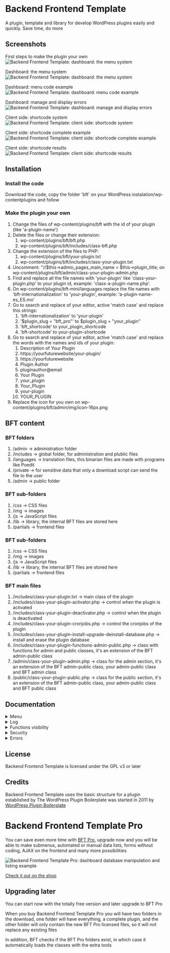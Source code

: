 # Backend Frontend Template

A plugin, template and library for develop WordPress plugins easily and quickly. Save time, do more

## Screenshots

First steps to make the plugin your own
![Backend Frontend Template: dashboard: the menu system](https://moisesbarrachina.online/wp-content/uploads/2023/09/screenshot-1.png)

Dashboard: the menu system
![Backend Frontend Template: dashboard: the menu system](https://moisesbarrachina.online/wp-content/uploads/2023/09/screenshot-2.png)

Dashboard: menu code example
![Backend Frontend Template: dashboard: menu code example](https://moisesbarrachina.online/wp-content/uploads/2023/09/screenshot-3.png)

Dashboard: manage and display errors
![Backend Frontend Template: dashboard: manage and display errors](https://moisesbarrachina.online/wp-content/uploads/2023/09/screenshot-4.png)

Client side: shortcode system
![Backend Frontend Template: client side: shortcode system](https://moisesbarrachina.online/wp-content/uploads/2023/09/screenshot-5.png)

Client side: shortcode complete example
![Backend Frontend Template: client side: shortcode complete example](https://moisesbarrachina.online/wp-content/uploads/2023/09/screenshot-6.png)

Client side: shortcode results
![Backend Frontend Template: client side: shortcode results](https://moisesbarrachina.online/wp-content/uploads/2023/09/screenshot-7.png)

## Installation

### Install the code

Download the code, copy the folder 'bft' on your WordPress instalation/wp-contentplugins and follow 

### Make the plugin your own

1. Change the files of wp-content/plugins/bft with the id of your plugin (like 'a-plugin-name')
2. Delete the files or change their extension:
    1. wp-content/plugins/bft/bft.php
    2. wp-content/plugins/bft/includes/class-bft.php
3. Change the extension of the files to PHP:
    1. wp-content/plugins/bft/your-plugin.txt
    2. wp-content/plugins/bft/includes/class-your-plugin.txt
4. Uncomment: "//$this->admin_pages_main_name = $this->plugin_title; on wp-content/plugins/bft/admin/class-your-plugin-admin.php
5. Find and replace all the file names with 'your-plugin' like 'class-your-plugin.php' to your plugin id, example: 'class-a-plugin-name.php'.
6. On wp-content/plugins/bft-mini/languages replace the file names with 'bft-internationalization' to 'your-plugin', example: 'a-plugin-name-es_ES.mo'
7. Go to search and replace of your editor, active 'match case' and replace this strings:
    1. 'bft-internationalization' to 'your-plugin'
    2. '$plugin_slug = "bft_pro"' to $plugin_slug = "your_plugin"
    3. 'bft_shortcode' to your_plugin_shortcode
    4. 'bft-shortcode' to your-plugin-shortcode
8. Go to search and replace of your editor, active 'match case' and replace the words with the names and ids of your plugin:
    1. Description of Your Plugin
    2. https://yourfuturewebsite/your-plugin/
    3. https://yourfuturewebsite
    4. Plugin Author
    5. pluginauthor@email
    6. Your Plugin
    7. your_plugin
    8. Your_Plugin
    9. your-plugin
    10. YOUR_PLUGIN
9. Replace the icon for you own on wp-content/plugins/bft/admin/img/icon-16px.png

## BFT content

### BFT folders

1. /admin -> administration folder
2. /includes -> global folder, for administration and plublic files
3. /languages -> translation files, this binarian files are made with programs like Poedit
4. /private -> for sensitive data that only a download script can send the file to the user
5. /admin -> public folder

### BFT sub-folders

1. /css -> CSS files
2. /img -> images
3. /js -> JavaScript files
4. /lib -> library, the internal BFT files are stored here
5. /partials -> frontend files

### BFT sub-folders

1. /css -> CSS files
2. /img -> images
3. /js -> JavaScript files
4. /lib -> library, the internal BFT files are stored here
5. /partials -> frontend files

### BFT main files

1. /includes/class-your-plugin.txt -> main class of the plugin
2. /includes/class-your-plugin-activator.php -> control when the plugin is activated
3. /includes/class-your-plugin-deactivator.php -> control when the plugin is deactivated
4. /includes/class-your-plugin-cronjobs.php -> control the cronjobs of the plugin
5. /includes/class-your-plugin-install-upgrade-deinstall-database.php -> install and erase the plugin database
6. /includes/class-your-plugin-functions-admin-public.php -> class with functions for admin and public classes, it's an extension of the BFT admin-public class
7. /admin/class-your-plugin-admin.php -> class for the admin section, it's an extension of the BFT admin-public class, your admin-public class and BFT admin class
8. /public/class-your-plugin-public.php -> class for the public section, it's an extension of the BFT admin-public class, your admin-public class and BFT public class

## Documentation

<details>
  <summary>Menu</summary>
  
  ### The menu system

    Edit your menu on the variable $this->admin_pages of the file admin/class-your-plugin-admin.php

    Design a BFT menu look like this:
    
```php
        $this->admin_pages = [
            "hello_world" => [
                "page_title" => $this->__("Hello world page"),
                "menu_title" => $this->__("Hello world"),
                "file" => "your-plugin-admin-display-hello-world.php",
            ],
            "blank_page" => [
                "page_title" => $this->__("Blank page"),
                "menu_title" => $this->__("Blank page"),
                "file" => "bft-admin-display-blank-page-with-title.php",
            ],	
        ];	
```

    $this->admin_pages can have all the pages you want, but in BFT the admin pages can't have children, that's only possible on Backend Frontend Template Pro

    Note: the array data is expanded by the function $this->admin_pages_prepare(), if you make an $this->debug_log_write($this->admin_pages) on a page: you can see the actual state of the array on the WordPress Log

    Explaining the WPTT menu:

    1. Automatic parametters added to the array
        * id: the array key
        * More automatic parametters on BFT Pro

    2. Parametters with default data if missing
        * page_title: title of the page, default: $this->admin_pages_page_title_default
        * menu_title: title of the tab of the page, default: $this->admin_pages_page_title_default
        * menu_slug: slug of the page, default: key of the page. The Menu slug will be changed to: $this->admin_pages_slug_name_prefix."_".menu_slug because it's needed a unike page name among the plugins
        * tab_show: if false it doesn't show the tab of the page, even if is the page selected, default: true
        * function: the function for when a page is displayed, default: $this->admin_pages_function_default
        * function_load: loads the function before a page is displayed,default: $this->admin_pages_function_load_default
        * file: the admin/partials file that will be displayed, default: $this->admin_pages_file_default (If the file starts with 'bft-' the file will be loaded of the folder admin/lib/BFT/partials
        * error_throw_what_do, it's used on error_throw, options: show_error: show the error (default option), show_error_and_die: show the error and stop the execution, go_to_parent: go to the parent page and anotes on the GET data the error (only works on BFT Pro and if $triggered_on_function_load = true, because on a normal WordPress function will cause the error: 'Cannot modify header information - headers already sent')
        * error_throw_file_change: change the file option if error_throw_what_do is triggered, default: false
        * capability, default: "manage_options", WordPress capabilities: https://wordpress.org/support/article/roles-and-capabilities/
        * More parametters on BFT Pro
    
    3. Available functions out of the box (you can create whatever function you need)
        * admin_menu_page_display: display the page selected on 'file'
        * More functions on BFT Pro

    4. Functions load available out of the box (you can create whatever function you need)
        * More functions load on BFT Pro
   
    5. Optional parametters
        * page_copy_of: copy the data of a page. Only copy the data not found on the page, neither copy id, is_child, page_parent, menu_slug and children
        * More optional parametters on BFT Pro
    
    6. Your own parametters
        * You can create your own parameter, later on you can access to the info on a function or on a page with: $variable_name = $this->admin_pages_data_get("parametter_name");. And if you want you can retrieve the data of a certain page with $page_name, and retrieve all the array data with $key = false, $variable_name = $this->admin_pages_data_get($key = false, $page_name = NULL)

        * You can set later your own parameter by code with: $this->admin_pages_data_set($key, $data, $page_name = NULL)
</details>

<details>
  <summary>Log</summary>
  
  ### The WordPress log with BFT

    The log in WordPress is activated on wp-config.php, change:

    define( 'WP_DEBUG', true );
    define( 'WP_DEBUG_LOG', true );
    Now you can check the log on wp-content/debug.log

    For printing on the log you can use the WordPress function error_log($string_or_number), but with Backend Frontend Template you can use: $this->debug_log_write($whatever)

    $this->debug_log_write() it's a better option because it shows:

    'NULL' if its a NULL variable
    'TRUE' and 'FALSE' if it's a boolean
    print_r() if it's an array or object
    Now you can print on the log whatever variable you want

    Also BFT offers an alternative name for debug_log_write: $this->write_log()
</details>

<details>
  <summary>Functions visibility</summary>
  
  ### What functions visibility is needed

    A quick summary for what visibility to use on the functions of your plugin:

  #### Private
    Don't use private functions, BFT use inheritance on the classes and a private function can't inheritance

  #### Protected
    Ideal for the internal functions for security reasons, only your classes can use this functions

  #### Public
    Some functions need to be public due to how WordPress works:

    * Functions called via $this->admin_pages -> an_admin_page -> 'function_load' data
    * Functions called via $this->admin_pages -> an_admin_page -> 'function' data
    * Functions called via install, upgrade or unistall
    * Functions called via shortcodes
    * Functions called via AJAX responses
</details>

<details>
  <summary>Security</summary>
  
  ### Secure the functions

  #### Function load
    The 'function_load' option of the menu is the function that the page executes before sending the HTML headers

    By default all pages execute admin_permission_check_and_ids_required_check_function_load(), the executed function can be changed on
    class-your-plugin-admin -> $this->admin_pages_function_load_default = "admin_permission_check_and_ids_required_check_function_load"

    The function admin_permission_check_and_ids_required_check_function_load() checks if the admin capabilities are correct and if the id required data is not missing. On this function it works the 'go_to_parent' option of the menu (the id check only on Backend Frontend Template Pro)

    This function can be called at the beginning of a custom function_load to check all before save changes

    NOTE: id required data and go to parent are only BFT Pro options

  #### Function
    The 'function' option of the menu is the main function that the page executes

    By default all pages execute admin_permission_check_and_ids_required_and_optional_check_page_display(), the executed function can be changed on
    class-your-plugin-admin -> $this->admin_pages_function_default = "admin_permission_check_and_ids_required_and_optional_check_page_display"

    The function admin_permission_check_and_ids_required_and_optional_check_page_display() checks if the admin capabilities are correct and if the id required data is not missing

    On a custom function there are functions for checking the access and to retrieve the ids:

    * $this->admin_permission_check(): check the admin permissions and throw an error if needed. Recommended for use at the beginning of the function
    * More functions on BFT Pro
</details>

<details>
  <summary>Errors</summary>
  
  ### Manage and display errors

  #### Show an error
    Backend Frontend Template can easily show errors, and it doesn't repeat the same error on the same load. Also: the plugin title will be add to the message

    * $this->error_show ($error_message = "") show an error message. If $error_message = "" it shows "Error detected"
    * Adding error_message on the GET URL, the error message can be triggered with the functions $this->admin_permission_check() or $this->error_throw()

  #### Throw an error
    BFT can throw errors with
    $this->error_throw ($error_message = "", $error_throw_what_do_use_this = NULL, $error_throw_file_change_use_this = NULL, $triggered_on_function_load = false, $page_id = NULL)

    * $error_message: error to send to $this->error_show(), but first it will display the 'error_message' stored on the URL
    * $error_throw_what_do_use_this: for use this data instead of $this->admin_pages_data_get("error_throw_what_do"), options: show_error, show_error_and_die, go_to_parent
    * $error_throw_file_change_use_this: default NULL, use this data instead of $this->admin_pages_data_get("error_throw_file_change"), for change the file displayed if error triggerred
    * $triggered_on_function_load: default false, 'go_to_parent' only works if true == $triggered_on_function_load because it's needed do the redirect before sending the headers
    * $page_id: the key/page name, if null it's the visualized page

  #### Example
    This page show an error with:

```php
    $error_message = $this->__("This is an error test");
	$this->error_show ($error_message);
```
</details>

## License

Backend Frontend Template is licensed under the GPL v3 or later

## Credits

Backend Frontend Template uses the basic structure for a plugin established by The WordPress Plugin Boilerplate was started in 2011 by [WordPress Plugin Boilerplate](https://github.com/DevinVinson/WordPress-Plugin-Boilerplate)

# Backend Frontend Template Pro

You can save even more time with [BFT Pro](https://moisesbarrachina.online/en/producto/backend-frontend-template-pro/), upgrade now and you will be able to make submenus, automated or manual data lists, forms without coding, AJAX on the frontend and many more possibilities

![Backend Frontend Template Pro: dashboard database manipulation and listing example](https://moisesbarrachina.online/wp-content/uploads/2023/09/teacher_1_notes.png)

[Check it out on the shop](https://moisesbarrachina.online/en/producto/backend-frontend-template-pro/)

## Upgrading later

You can start now with the totally free version and later upgrade to BFT Pro

When you buy Backend Frontend Template Pro you will have two folders in the download, one folder will have everything, a complete plugin, and the other folder will only contain the new BFT Pro licensed files, so it will not replace any existing files

In addition, BFT checks if the BFT Pro folders exist, in which case it automatically loads the classes with the extra tools
